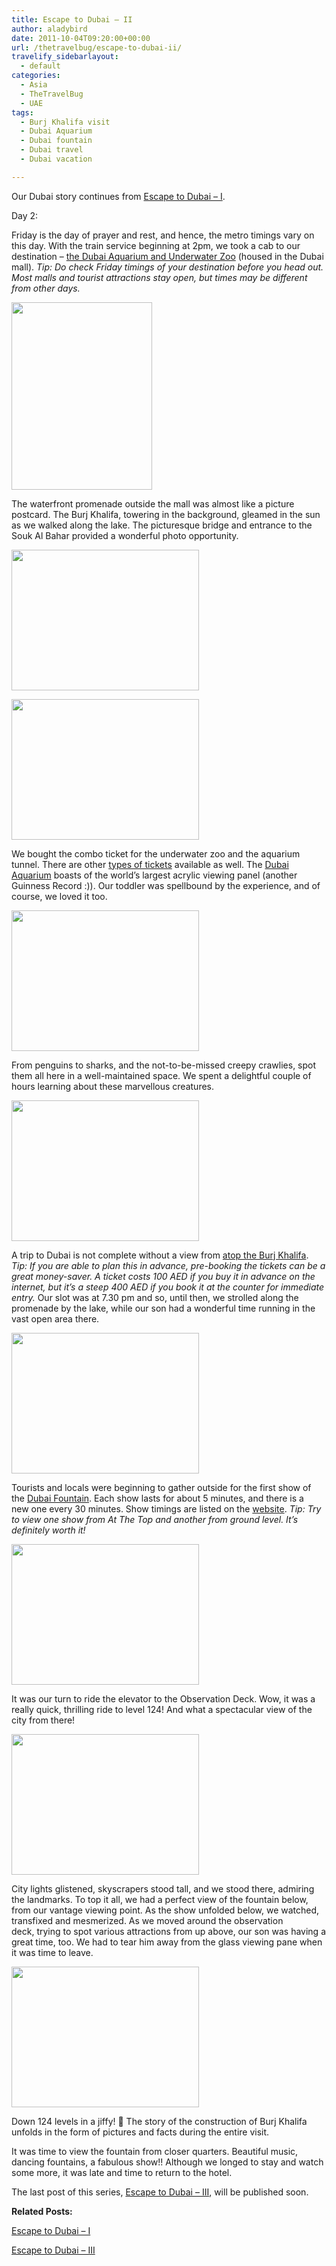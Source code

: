 ```yaml
---
title: Escape to Dubai – II
author: aladybird
date: 2011-10-04T09:20:00+00:00
url: /thetravelbug/escape-to-dubai-ii/
travelify_sidebarlayout:
  - default
categories:
  - Asia
  - TheTravelBug
  - UAE
tags:
  - Burj Khalifa visit
  - Dubai Aquarium
  - Dubai fountain
  - Dubai travel
  - Dubai vacation

---
```

Our Dubai story continues from <a title="Escape to Dubai – I" href="http://funderfulworld.com/thetravelbug/escape-to-dubai/" target="_blank">Escape to Dubai &#8211; I</a>.

Day 2:

Friday is the day of prayer and rest, and hence, the metro timings vary on this day. With the train service beginning at 2pm, we took a cab to our destination &#8211; <a title="Dubai Aquarium and Underwater Zoo" href="http://www.thedubaiaquarium.com/" target="_blank">the Dubai Aquarium and Underwater Zoo</a> (housed in the Dubai mall). _Tip: Do check Friday timings of your destination before you head out. Most malls and tourist attractions stay open, but times may be different from other days._

[<img class="aligncenter size-medium wp-image-267" title="The gleaming Burj Khalifa" src="http://funderfulworld.files.wordpress.com/2011/09/dsc010921.jpg?w=225" alt="" width="225" height="300" />][1]

The waterfront promenade outside the mall was almost like a picture postcard. The Burj Khalifa, towering in the background, gleamed in the sun as we walked along the lake. The picturesque bridge and entrance to the Souk Al Bahar provided a wonderful photo opportunity.

[<img class="aligncenter size-medium wp-image-268" title="The Waterfront Promenade" src="http://funderfulworld.files.wordpress.com/2011/09/dsc01103.jpg?w=300" alt="" width="300" height="225" />][2]

[<img class="aligncenter size-medium wp-image-270" title="Spider Crabs" src="http://funderfulworld.files.wordpress.com/2011/09/dsc01138.jpg?w=300" alt="" width="300" height="225" />][3]

We bought the combo ticket for the underwater zoo and the aquarium tunnel. There are other <a title="Aquarium Tickets" href="http://www.thedubaiaquarium.com/Visit_Info/tickets_information.aspx" target="_blank">types of tickets</a> available as well. The <a title="Dubai Aquarium" href="http://www.thedubaiaquarium.com/" target="_blank">Dubai Aquarium</a> boasts of the world&#8217;s largest acrylic viewing panel (another Guinness Record :)). Our toddler was spellbound by the experience, and of course, we loved it too.

[<img class="aligncenter size-medium wp-image-271" title="All set to take the plunge" src="http://funderfulworld.files.wordpress.com/2011/09/dsc01141.jpg?w=300" alt="" width="300" height="225" />][4]

From penguins to sharks, and the not-to-be-missed creepy crawlies, spot them all here in a well-maintained space. We spent a delightful couple of hours learning about these marvellous creatures.

[<img class="aligncenter size-medium wp-image-273" title="In the tunnel" src="http://funderfulworld.files.wordpress.com/2011/09/dsc01177.jpg?w=300" alt="" width="300" height="225" />][5]

A trip to Dubai is not complete without a view from <a title="At The Top, Burj Khalifa" href="http://www.burjkhalifa.ae/language/en-us/observation-deck.aspx" target="_blank">atop the Burj Khalifa</a>. _Tip: If you are able to plan this in advance, pre-booking the tickets can be a great money-saver. A ticket costs 100 AED if you buy it in advance on the internet, but it&#8217;s a steep 400 AED if you book it at the counter for immediate entry._ Our slot was at 7.30 pm and so, until then, we strolled along the promenade by the lake, while our son had a wonderful time running in the vast open area there.

[<img class="aligncenter size-medium wp-image-275" title="Gathering for the fountain show" src="http://funderfulworld.files.wordpress.com/2011/09/dsc01201.jpg?w=300" alt="" width="300" height="225" />][6]

Tourists and locals were beginning to gather outside for the first show of the <a title="Dubai Fountain" href="http://www.thedubaimall.com/en/entertainment/entertainment-section/the-dubai-fountain.html" target="_blank">Dubai Fountain</a>. Each show lasts for about 5 minutes, and there is a new one every 30 minutes. Show timings are listed on the <a title="Dubai Fountain" href="http://www.thedubaimall.com/en/entertainment/entertainment-section/the-dubai-fountain.html" target="_blank">website</a>. _Tip: Try to view one show from At The Top and another from ground level. It&#8217;s definitely worth it!_

[<img class="aligncenter size-medium wp-image-276" title="Getting a good view" src="http://funderfulworld.files.wordpress.com/2011/09/dsc01210.jpg?w=300" alt="" width="300" height="225" />][7]

It was our turn to ride the elevator to the Observation Deck. Wow, it was a really quick, thrilling ride to level 124! And what a spectacular view of the city from there!

[<img class="aligncenter size-medium wp-image-278" title="From the observation deck, Burj Khalifa" src="http://funderfulworld.files.wordpress.com/2011/09/dsc01225.jpg?w=300" alt="" width="300" height="225" />][8]

City lights glistened, skyscrapers stood tall, and we stood there, admiring the landmarks. To top it all, we had a perfect view of the fountain below, from our vantage viewing point. As the show unfolded below, we watched, transfixed and mesmerized. As we moved around the observation deck, trying to spot various attractions from up above, our son was having a great time, too. We had to tear him away from the glass viewing pane when it was time to leave.

[<img class="aligncenter size-medium wp-image-279" title="View from At The Top, Burj Khalifa" src="http://funderfulworld.files.wordpress.com/2011/09/dsc01242.jpg?w=300" alt="" width="300" height="225" />][9]

Down 124 levels in a jiffy! 🙂 The story of the construction of Burj Khalifa unfolds in the form of pictures and facts during the entire visit.

It was time to view the fountain from closer quarters. Beautiful music, dancing fountains, a fabulous show!! Although we longed to stay and watch some more, it was late and time to return to the hotel.

The last post of this series, <a title="Escape to Dubai – III" href="http://funderfulworld.com/thetravelbug/escape-to-dubai-iii/" target="_blank">Escape to Dubai &#8211; III</a>, will be published soon.

<p style="text-align: left;">
  <p style="text-align: left;">
    <strong>Related Posts:</strong>
  </p>
  
  <p style="text-align: left;">
    <a title="Escape to Dubai – I" href="http://funderfulworld.com/thetravelbug/escape-to-dubai/" target="_blank">Escape to Dubai &#8211; I</a>
  </p>
  
  <p style="text-align: left;">
    <a title="Escape to Dubai – III" href="http://funderfulworld.com/thetravelbug/escape-to-dubai-iii/" target="_blank">Escape to Dubai &#8211; III</a>
  </p>

 [1]: http://funderfulworld.files.wordpress.com/2011/09/dsc010921.jpg
 [2]: http://funderfulworld.files.wordpress.com/2011/09/dsc01103.jpg
 [3]: http://funderfulworld.files.wordpress.com/2011/09/dsc01138.jpg
 [4]: http://funderfulworld.files.wordpress.com/2011/09/dsc01141.jpg
 [5]: http://funderfulworld.files.wordpress.com/2011/09/dsc01177.jpg
 [6]: http://funderfulworld.files.wordpress.com/2011/09/dsc01201.jpg
 [7]: http://funderfulworld.files.wordpress.com/2011/09/dsc01210.jpg
 [8]: http://funderfulworld.files.wordpress.com/2011/09/dsc01225.jpg
 [9]: http://funderfulworld.files.wordpress.com/2011/09/dsc01242.jpg